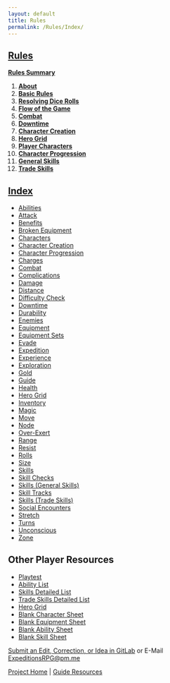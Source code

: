 ```yaml
---
layout: default
title: Rules
permalink: /Rules/Index/
---
```

## [Rules](#rules)
**[Rules Summary]({{site.baseurl}}/Rules/Summary/#summary)**
1. **[About]({{site.baseurl}}/Rules/1/#about-expeditions)**
2. **[Basic Rules]({{site.baseurl}}/Rules/2/#basic-rules)**
3. **[Resolving Dice Rolls]({{site.baseurl}}/Rules/3/#resolving-dice-rolls)**
4. **[Flow of the Game]({{site.baseurl}}/Rules/4/#flow-of-the-game)**
5. **[Combat]({{site.baseurl}}/Rules/5/#combat)**
6. **[Downtime]({{site.baseurl}}/Rules/6/#downtime)**
7. **[Character Creation]({{site.baseurl}}/Rules/7/#character-creation)**
8. **[Hero Grid]({{site.baseurl}}/Rules/8/#hero-grid)**
9. **[Player Characters]({{site.baseurl}}/Rules/9/#player-characters)**
10. **[Character Progression]({{site.baseurl}}/Rules/10/#character-progression)**
11. **[General Skills]({{site.baseurl}}/Rules/11/#general-skills)**
12. **[Trade Skills]({{site.baseurl}}/Rules/12/#tradeskills)**

## [Index](#index)
- [Abilities]({{site.baseurl}}/Rules/9/#abilities)
- [Attack]({{site.baseurl}}/Rules/5/#attacking)
- [Benefits]({{site.baseurl}}/Rules/0/#missing-rule)
- [Broken Equipment]({{site.baseurl}}/Rules/0/#missing-rule)
- [Characters]({{site.baseurl}}/Rules/9/#player-characters)
- [Character Creation]({{site.baseurl}}/Rules/7/#character-creation)
- [Character Progression]({{site.baseurl}}/Rules/10/#character-progression)
- [Charges]({{site.baseurl}}/Rules/9/#abilities)
- [Combat]({{site.baseurl}}/Rules/5/#combat)
- [Complications]({{site.baseurl}}/Rules/0/#missing-rule)
- [Damage]({{site.baseurl}}/Rules/5/#taking-damage)
- [Distance]({{site.baseurl}}/Rules/5/#zoned-combat)
- [Difficulty Check]({{site.baseurl}}/Rules/3/#resolving-dice-rolls)
- [Downtime]({{site.baseurl}}/Rules/6/#downtime)
- [Durability]({{site.baseurl}}/Rules/9/#equipment)
- [Enemies]({{site.baseurl}}/Rules/5/#enemy-turn)
- [Equipment ]({{site.baseurl}}/Rules/9/#equipment)
- [Equipment Sets]({{site.baseurl}}/Rules/7/#equipment-sets)
- [Evade]({{site.baseurl}}/Rules/9/#skills)
- [Expedition]({{site.baseurl}}/Rules/4/#expedition)
- [Experience]({{site.baseurl}}/Rules/10/#gaining-experience)
- [Exploration]({{site.baseurl}}/Rules/4/#social-and-exploration)
- [Gold]({{site.baseurl}}/Rules/10/#managing-equipment)
- [Guide]({{site.baseurl}}/Rules/2/)
- [Health]({{site.baseurl}}/Rules/9/#player-characters)
- [Hero Grid]({{site.baseurl}}/Rules/8/#hero-grid)
- [Inventory]({{site.baseurl}}/Rules/10/#managing-equipment)
- [Magic]({{site.baseurl}}/Rules/9/#player-characters)
- [Move]({{site.baseurl}}/Rules/5/#zoned-combat)
- [Node]({{site.baseurl}}/Rules/8/#hero-grid)
- [Over-Exert]({{site.baseurl}}/Rules/3/#resolving-dice-rolls)
- [Range]({{site.baseurl}}/Rules/5/#zoned-combat)
- [Resist]({{site.baseurl}}/Rules/9/#skills)
- [Rolls]({{site.baseurl}}/Rules/3/#resolving-dice-rolls)
- [Size]({{site.baseurl}}/Rules/7/#size)
- [Skills]({{site.baseurl}}/Rules/9/#skills)
- [Skill Checks]({{site.baseurl}}/Rules/3/#resolving-dice-rolls)
- [Skills (General Skills)]({{site.baseurl}}/Rules/11/#general-skills)
- [Skill Tracks]({{site.baseurl}}/Rules/9/#skills)
- [Skills (Trade Skills)]({{site.baseurl}}/Rules/12/#tradeskills)
- [Social Encounters]({{site.baseurl}}/Rules/4/#social-and-exploration)
- [Stretch]({{site.baseurl}}/Rules/3/#resolving-dice-rolls)
- [Turns]({{site.baseurl}}/Rules/5/#turn-order)
- [Unconscious]({{site.baseurl}}/Rules/0/#missing-rule)
- [Zone]({{site.baseurl}}/Rules/5/#zoned-combat)

## Other Player Resources
- [Playtest]({{site.baseurl}}/Playtest/Index/)
- [Ability List]({{site.baseurl}}/PlayerResources/Abilities/AbilityList/#ability-list)
- [Skills Detailed List]({{site.baseurl}}/PlayerResources/SkillsDetailed/#skill-list)
- [Trade Skills Detailed List]({{site.baseurl}}/PlayerResources/TradeSkillsDetailed/#trade-skill-list)
- [Hero Grid](https://raw.githubusercontent.com/SmashXanadu/Expeditions/refs/heads/main/images/HeroGridSheet.png)
- [Blank Character Sheet](https://raw.githubusercontent.com/SmashXanadu/Expeditions/refs/heads/main/images/CharacterSheet.png)
- [Blank Equipment Sheet](https://raw.githubusercontent.com/SmashXanadu/Expeditions/refs/heads/main/images/EquipmentSheet.png)
- [Blank Ability Sheet](https://raw.githubusercontent.com/SmashXanadu/Expeditions/refs/heads/main/images/AbilitySheet.png)
- [Blank Skill Sheet](https://raw.githubusercontent.com/SmashXanadu/Expeditions/refs/heads/main/images/SkillSheet.png)


[Submit an Edit, Correction, or Idea in GitLab](https://github.com/SmashXanadu/Expeditions/issues/new) or E-Mail ExpeditionsRPG@pm.me

[Project Home]({{site.baseurl}}) | [Guide Resources]({{site.baseurl}}/GuideResources/Index/)